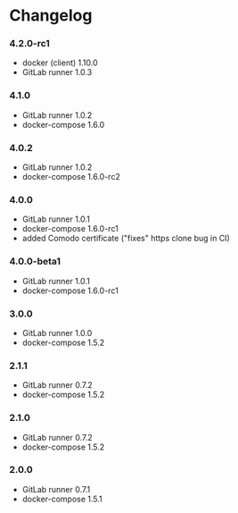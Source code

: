 Changelog
=========

### 4.2.0-rc1

- docker (client) 1.10.0
- GitLab runner 1.0.3

### 4.1.0

- GitLab runner 1.0.2
- docker-compose 1.6.0

### 4.0.2

- GitLab runner 1.0.2
- docker-compose 1.6.0-rc2

### 4.0.0

- GitLab runner 1.0.1
- docker-compose 1.6.0-rc1
- added Comodo certificate ("fixes" https clone bug in CI)

### 4.0.0-beta1

- GitLab runner 1.0.1
- docker-compose 1.6.0-rc1

### 3.0.0

- GitLab runner 1.0.0
- docker-compose 1.5.2

### 2.1.1

- GitLab runner 0.7.2
- docker-compose 1.5.2

### 2.1.0

- GitLab runner 0.7.2
- docker-compose 1.5.2

### 2.0.0

- GitLab runner 0.7.1
- docker-compose 1.5.1

